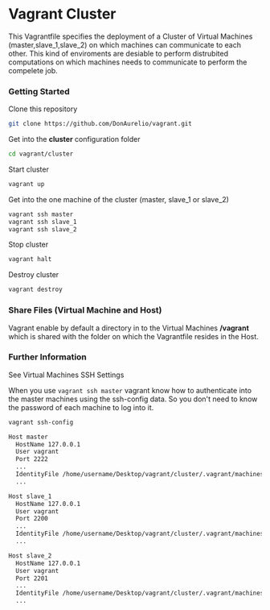 # Vagrant Cluster 

This Vagrantfile specifies the deployment of a Cluster of Virtual Machines (master,slave_1,slave_2) on which machines can communicate to each other. This kind of enviroments are desiable to perform distrubited computations on which machines needs to communicate to perform the compelete job.

### Getting Started

Clone this repository

```sh
git clone https://github.com/DonAurelio/vagrant.git
```

Get into the **cluster** configuration folder

```sh
cd vagrant/cluster
```

Start cluster

```sh
vagrant up
```

Get into the one machine of the cluster (master, slave_1 or slave_2)

```sh
vagrant ssh master
vagrant ssh slave_1
vagrant ssh slave_2
```

Stop cluster

```sh
vagrant halt
```

Destroy cluster

```sh
vagrant destroy
```

### Share Files (Virtual Machine and Host)

Vagrant enable by default a directory in to the Virtual Machines **/vagrant** which is shared with the folder on which the Vagrantfile resides in the Host.

### Further Information

See Virtual Machines SSH Settings

When you use ``vagrant ssh master`` vagrant know how to authenticate into the master machines using the ssh-config data. So you don't need to know the password of each machine to log into it. 

```sh
vagrant ssh-config
```

```sh
Host master
  HostName 127.0.0.1
  User vagrant
  Port 2222
  ...
  IdentityFile /home/username/Desktop/vagrant/cluster/.vagrant/machines/master/virtualbox/private_key
  ...

Host slave_1
  HostName 127.0.0.1
  User vagrant
  Port 2200
  ...
  IdentityFile /home/username/Desktop/vagrant/cluster/.vagrant/machines/slave_1/virtualbox/private_key
  ...

Host slave_2
  HostName 127.0.0.1
  User vagrant
  Port 2201
  ...
  IdentityFile /home/username/Desktop/vagrant/cluster/.vagrant/machines/slave_2/virtualbox/private_key
  ...
```



